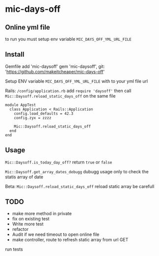 # mic-days-off

## Online yml file
to run you must setup env variable
`MIC_DAYS_OFF_YML_URL_FILE`


## Install
Gemfile add 'mic-daysoff'
    gem 'mic-daysoff', git: 'https://github.com/makeitcheaper/mic-days-off'

Setup ENV variable `MIC_DAYS_OFF_YML_URL_FILE` with to your yml file url

Rails: `/config/application.rb` add `require 'daysoff'` then call `Mic::Daysoff.reload_static_days_off` on the same file

    module AppTest
      class Application < Rails::Application
        config.load_defaults = 42.3
        config.zyx = zzzz

        Mic::Daysoff.reload_static_days_off
      end
    end


## Usage
`Mic::Daysoff.is_today_day_off?` return `true` or `false`

`Mic::Daysoff.get_array_dates_debugg` dubugg usage only to check the statis array of date

Beta: `Mic::Daysoff.reload_static_days_off` reload static array be carefull

## TODO
- make more method in private
- fix on existing test
- Write more test
- refactor
- Audit if we need timeout to open online file
- make controller, route to refresh static array from url GET


run tests
